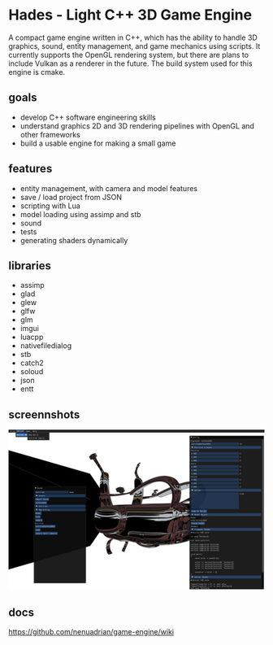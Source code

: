 # Hades - Light C++ 3D Game Engine 

A compact game engine written in C++, which has the ability to handle 3D graphics, sound, entity management, and game mechanics using scripts. It currently supports the OpenGL rendering system, but there are plans to include Vulkan as a renderer in the future. The build system used for this engine is cmake.

## goals
 * develop C++ software engineering skills
 * understand graphics 2D and 3D rendering pipelines with OpenGL and other frameworks
 * build a usable engine for making a small game 

## features

 * entity management, with camera and model features
 * save / load project from JSON
 * scripting with Lua
 * model loading using assimp and stb
 * sound 
 * tests 
 * generating shaders dynamically

## libraries

 * assimp
 * glad
 * glew
 * glfw
 * glm
 * imgui
 * luacpp
 * nativefiledialog
 * stb
 * catch2
 * soloud
 * json
 * entt

## screennshots

![Screen](docs/screen.jpg)

## docs 

https://github.com/nenuadrian/game-engine/wiki

